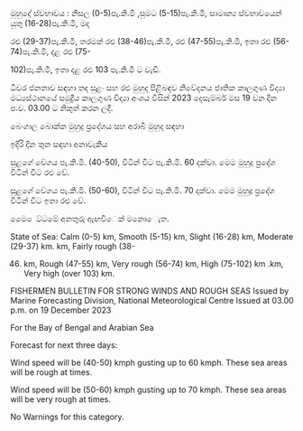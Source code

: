 මුහුදේ ස්වභාවය : නිසල (0-5)පැ.කි.මී ,සුමට (5-15)පැ.කි.මී, සාමාන්‍ය ස්වභාවයෙන් යුතු (16-28)පැ.කි.මී, මද

රළු (29-37)පැ.කි.මී, තරමක් රළු (38-46)පැ.කි.මී, රළු (47-55)පැ.කි.මී, ඉතා රළු (56-74)පැ.කි.මී, දළ රළු (75-

102)පැ.කි.මී, ඉතා දළ රළු 103 පැ.කි.මී ට වැඩි.

ධීවර ජනතාව සඳහා තද සුළං සහ රළු මුහුද පිළිබඳව නිවේදනය ජාතික කාලගුණ විද්‍යා මධ්‍යස්ථානයේ සමුද්‍රීය කාලගුණ විද්‍යා අංශය විසින් 2023 දෙසැම්බර් මස 19 වන දින ප.ව. 03.00 ට නිකුත් කරන ලදී.

බෙංගාල බොක්ක මුහුදු ප්‍රදේශය සහ අරාබි මුහුද සඳහා

ඉදිරි දින තුන සඳහා අනාවැකිය

සුළගේ වේගය පැ.කි.මි. (40-50), විටින් විට පැ.කි.මි. 60 දක්වා. මෙම මුහුදු ප්‍රදේශ විටින් විට රළු වේ.

සුළගේ වේගය පැ.කි.මි. (50-60), විටින් විට පැ.කි.මි. 70 දක්වා. මෙම මුහුදු ප්‍රදේශ විටින් විට ඉතා රළු වේ.

මෙෙ ෙට්ටමේ අනතුරු ඇඟවීෙක් මනොෙැත.

State of Sea: Calm (0-5) km, Smooth (5-15) km, Slight (16-28) km, Moderate (29-37) km. km, Fairly rough (38-

46) km, Rough (47-55) km, Very rough (56-74) km, High (75-102) km .km, Very high (over 103) km.

FISHERMEN BULLETIN FOR STRONG WINDS AND ROUGH SEAS Issued by Marine Forecasting Division, National Meteorological Centre Issued at 03.00 p.m. on 19 December 2023

For the Bay of Bengal and Arabian Sea

Forecast for next three days:

Wind speed will be (40-50) kmph gusting up to 60 kmph. These sea areas will be rough at times.

Wind speed will be (50-60) kmph gusting up to 70 kmph. These sea areas will be very rough at times.

No Warnings for this category.